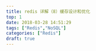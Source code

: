 ```yaml
---
title: redis 详解（8）缓存设计和优化
top: 1
date: 2018-03-28 14:51:29
tags: ["Redis","NoSQL"]
categories: ["Redis"]
draft: true
---
```



